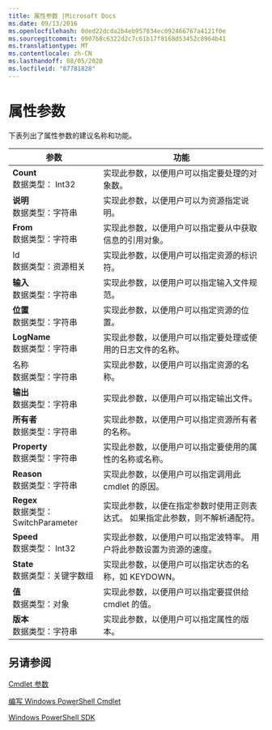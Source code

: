 ```yaml
---
title: 属性参数 |Microsoft Docs
ms.date: 09/13/2016
ms.openlocfilehash: 0ded22dcda2b4eb957834ec092466767a4121f0e
ms.sourcegitcommit: 0907b8c6322d2c7c61b17f8168d53452c8964b41
ms.translationtype: MT
ms.contentlocale: zh-CN
ms.lasthandoff: 08/05/2020
ms.locfileid: "87781828"
---
```

# <a name="property-parameters"></a>属性参数

下表列出了属性参数的建议名称和功能。

|参数|功能|
|---|---|
|**Count**<br>数据类型： Int32|实现此参数，以便用户可以指定要处理的对象数。|
|**说明**<br>数据类型：字符串|实现此参数，以便用户可以为资源指定说明。|
|**From**<br>数据类型：字符串|实现此参数，以便用户可以指定要从中获取信息的引用对象。|
|Id<br>数据类型：资源相关|实现此参数，以便用户可以指定资源的标识符。|
|**输入**<br>数据类型：字符串|实现此参数，以便用户可以指定输入文件规范。|
|**位置**<br>数据类型：字符串|实现此参数，以便用户可以指定资源的位置。|
|**LogName**<br>数据类型：字符串|实现此参数，以便用户可以指定要处理或使用的日志文件的名称。|
|名称<br>数据类型：字符串|实现此参数，以便用户可以指定资源的名称。|
|**输出**<br>数据类型：字符串|实现此参数，以便用户可以指定输出文件。|
|**所有者**<br>数据类型：字符串|实现此参数，以便用户可以指定资源所有者的名称。|
|**Property**<br>数据类型：字符串|实现此参数，以便用户可以指定要使用的属性的名称或名称。|
|**Reason**<br>数据类型：字符串|实现此参数，以便用户可以指定调用此 cmdlet 的原因。|
|**Regex**<br>数据类型： SwitchParameter|实现此参数，以便在指定参数时使用正则表达式。 如果指定此参数，则不解析通配符。|
|**Speed**<br>数据类型： Int32|实现此参数，以便用户可以指定波特率。 用户将此参数设置为资源的速度。|
|**State**<br>数据类型：关键字数组|实现此参数，以便用户可以指定状态的名称，如 KEYDOWN。|
|**值**<br>数据类型：对象|实现此参数，以便用户可以指定要提供给 cmdlet 的值。|
|**版本**<br>数据类型：字符串|实现此参数，以便用户可以指定属性的版本。|

## <a name="see-also"></a>另请参阅

[Cmdlet 参数](./cmdlet-parameters.md)

[编写 Windows PowerShell Cmdlet](./writing-a-windows-powershell-cmdlet.md)

[Windows PowerShell SDK](../windows-powershell-reference.md)
